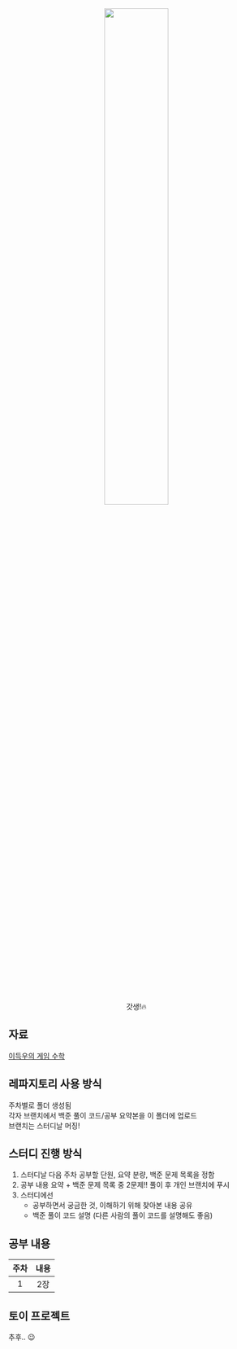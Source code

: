<div align="center">
  <img src="https://github.com/destiny-kim/SK_Study/assets/40621689/d8738e02-80eb-4367-9e9b-fc4c67d1e345" width="50%" height="50%"><br/>
  갓생!🔥  
</div>

## 자료
[이득우의 게임 수학](https://github.com/onlybooks/gamemath)  

## 레파지토리 사용 방식
주차별로 폴더 생성됨  
각자 브랜치에서 백준 풀이 코드/공부 요약본을 이 폴더에 업로드  
브랜치는 스터디날 머징!  

## 스터디 진행 방식
1. 스터디날 다음 주차 공부할 단원, 요약 분량, 백준 문제 목록을 정함  
2. 공부 내용 요약 + 백준 문제 목록 중 2문제‼️ 풀이 후 개인 브랜치에 푸시  
3. 스터디에선
   - 공부하면서 궁금한 것, 이해하기 위해 찾아본 내용 공유
   - 백준 풀이 코드 설명 (다른 사람의 풀이 코드를 설명해도 좋음)  

## 공부 내용
|주차|내용|
|:-:|:-:|
|1|2장|

## 토이 프로젝트
추후.. 😉  

